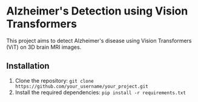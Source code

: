 # Alzheimer's Detection using Vision Transformers

This project aims to detect Alzheimer's disease using Vision Transformers (ViT) on 3D brain MRI images.

## Installation

1. Clone the repository:
`git clone https://github.com/your_username/your_project.git`
2. Install the required dependencies:
`pip install -r requirements.txt`